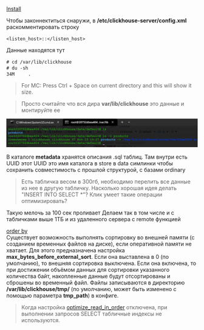 [Install](https://clickhouse.com/docs/ru/getting-started/tutorial)

Чтобы законнектиться снаружи, в **/etc/clickhouse-server/config.xml** раскомментировать строку
```shell
<listen_host>::</listen_host>
```

Данные находятся тут 
```
# cd /var/lib/clickhouse
# du -sh
34M     .
```

> For MC: Press Ctrl + Space on current directory and this will show it size.

> Просто считайте что вся дира **var/lib/clickhouse** это данные и монтируйте ее

![ex](https://github.com/AV-ghub/ClickHouse/blob/main/001%20Install/res/1.jpg)

В каталоге **metadata** хранятся описания .sql таблиц. Там внутри есть UUID этот UUID это имя каталога в store в data симлинки чтобы сохранить совместимость с прошлой структурой, с базами ordinary

> Есть табличка весом в 300гб, необходимо перелить все данные из нее в другую табличку. Насколько хорошая идея делать "INSERT INTO SELECT *"? Клик умеет такие операции оптимизировать?

Такую мелочь за 100 сек проливает
Делаем так в том числе и с табличками выше 1ТБ и из удаленного сервера с remote функцией

[order by](https://clickhouse.com/docs/ru/sql-reference/statements/select/order-by)   
Существует возможность выполнять сортировку во внешней памяти (с созданием временных файлов на диске), если оперативной памяти не хватает. Для этого предназначена настройка **max_bytes_before_external_sort**. Если она выставлена в 0 (по умолчанию), то внешняя сортировка выключена. Если она включена, то при достижении объёмом данных для сортировки указанного количества байт, накопленные данные будут отсортированы и сброшены во временный файл. Файлы записываются в директорию **/var/lib/clickhouse/tmp/** (по умолчанию, может быть изменено с помощью параметра **tmp_path**) в конфиге.

> Когда настройка [optimize_read_in_order](https://clickhouse.com/docs/ru/operations/settings/settings#optimize_read_in_order) отключена, при выполнении запросов SELECT табличные индексы не используются.
